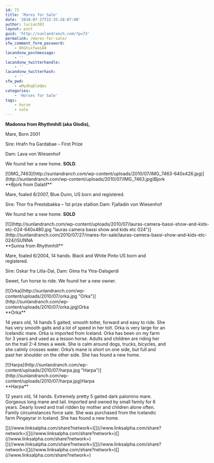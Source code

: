 ```yaml
---
id: 73
title: 'Mares for Sale'
date: '2010-07-27T22:35:28-07:00'
author: lucian303
layout: post
guid: 'http://sunlandranch.com/?p=73'
permalink: /mares-for-sale/
sfw_comment_form_password:
    - DhGtvxfwaiA8
lacandsnw_postmessage:
    - ''
lacandsnw_twitterhandle:
    - ''
lacandsnw_twitterhash:
    - ''
sfw_pwd:
    - wMydhq6leQms
categories:
    - 'Horses for Sale'
tags:
    - horse
    - sale
---
```


**Madonna from Rhythmhill (aka Glodis),**

Mare, Born 2001

Sire: Hrafn fra Gardabae – First Prize

Dam: Lava von Wiesenhof

We found her a new home. **SOLD**.

<div class="wp-caption alignnone" id="attachment_825" style="width: 650px">[![IMG_7463](http://sunlandranch.com/wp-content/uploads/2010/07/IMG_7463-640x426.jpg)](http://sunlandranch.com/wp-content/uploads/2010/07/IMG_7463.jpg)Bjork

</div>**Bjork from Dalalif**

Mare, foaled 8/2007, Blue Dunn, US born and registered.

Sire: Thor fra Prestsbakka – 1st prize stallion Dam: Fjalladin von Wiesenhof

We found her a new home. **SOLD**

<div class="wp-caption alignnone" id="attachment_591" style="width: 650px">[![](http://sunlandranch.com/wp-content/uploads/2010/07/lauras-camera-bassi-show-and-kids-etc-024-640x480.jpg "lauras camera bassi show and kids etc 024")](http://sunlandranch.com/2010/07/27/mares-for-sale/lauras-camera-bassi-show-and-kids-etc-024/)SUNNA

</div>**Sunna from Rhythmhill**

Mare, foaled 6/2004, 14 hands. Black and White Pinto US born and registered.

Sire: Oskar fra Litla-Dal, Dam: Gima fra Ytra-Dalsgerdi

Sweet, fun horse to ride. We found her a new owner.

<div class="wp-caption alignnone" id="attachment_74" style="width: 289px">[![Orka](http://sunlandranch.com/wp-content/uploads/2010/07/orka.jpg "Orka")](http://sunlandranch.com/wp-content/uploads/2010/07/orka.jpg)Orka

</div>**Orka**

14 years old, 14 hands 5 gaited, smooth tolter, forward and easy to ride. She has very smooth gaits and a lot of speed in her tolt. Orka is very large for an Icelandic mare. Orka is imported from Iceland. Orka has been on my farm for 3 years and used as a lesson horse. Adults and children are riding her on the trail 2-4 times a week. She is calm around dogs, trucks, bicycles, and she calmly crosses water. Orka’s mane is short on one side, but full and past her shoulder on the other side. She has found a new home.

<div class="wp-caption alignnone" id="attachment_75" style="width: 320px">[![Harpa](http://sunlandranch.com/wp-content/uploads/2010/07/harpa.jpg "Harpa")](http://sunlandranch.com/wp-content/uploads/2010/07/harpa.jpg)Harpa

</div>**Harpa**

12 years old, 14 hands. Extremely pretty 5 gaited dark palomino mare. Gorgeous long mane and tail. Imported and owned by small family for 6 years. Dearly loved and trail ridden by mother and children alone often. Family circumstances force sale. She was purchased from the Icelandic farm Pingeyrar in Iceland. She has found a new home.

<div class="linksalpha_container linksalpha_app_3" data-counters="1" data-size="regular" data-style="square" data-title="Mares for Sale" data-url="https://www.sunlandranch.com/mares-for-sale/">[](//www.linksalpha.com/share?network=)[](//www.linksalpha.com/share?network=)[](//www.linksalpha.com/share?network=)[](//www.linksalpha.com/share?network=)</div><div class="linksalpha_container linksalpha_app_7" data-position="" data-title="Mares for Sale" data-url="https://www.sunlandranch.com/mares-for-sale/">[](//www.linksalpha.com/share?network=)[](//www.linksalpha.com/share?network=)[](//www.linksalpha.com/share?network=)[](//www.linksalpha.com/share?network=)</div>